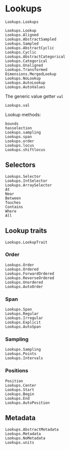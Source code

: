 
# Lookups

```@docs
Lookups.Lookups
```

```@docs
Lookups.Lookup
Lookups.Aligned
Lookups.AbstractSampled
Lookups.Sampled
Lookups.AbstractCyclic
Lookups.Cyclic
Lookups.AbstractCategorical
Lookups.Categorical
Lookups.Unaligned
Lookups.Transformed
Dimensions.MergedLookup
Lookups.NoLookup
Lookups.AutoLookup
Lookups.AutoValues
```

The generic value getter `val`

```@docs
Lookups.val
```

Lookup methods:

```@docs
bounds
hasselection
Lookups.sampling
Lookups.span
Lookups.order
Lookups.locus
Lookups.shiftlocus
```

## Selectors

```@docs
Lookups.Selector
Lookups.IntSelector
Lookups.ArraySelector
At
Near
Between
Touches
Contains
Where
All
```

## Lookup traits

```@docs
Lookups.LookupTrait
```

### Order

```@docs
Lookups.Order
Lookups.Ordered
Lookups.ForwardOrdered
Lookups.ReverseOrdered
Lookups.Unordered
Lookups.AutoOrder
```

### Span

```@docs
Lookups.Span
Lookups.Regular
Lookups.Irregular
Lookups.Explicit
Lookups.AutoSpan
```

### Sampling

```@docs
Lookups.Sampling
Lookups.Points
Lookups.Intervals
```

### Positions

```@docs
Position
Lookups.Center
Lookups.Start
Lookups.Begin
Lookups.End
Lookups.AutoPosition
```

## Metadata

```@docs
Lookups.AbstractMetadata
Lookups.Metadata
Lookups.NoMetadata
Lookups.units
```
